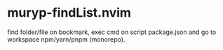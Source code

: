 # muryp-findList.nvim
find folder/file on bookmark, exec cmd on script package.json and go to workspace npm/yarn/pnpm (monorepo).
